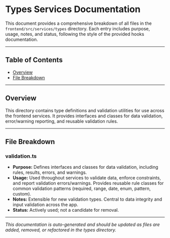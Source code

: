 # Types Services Documentation

This document provides a comprehensive breakdown of all files in the `frontend/src/services/types` directory. Each entry includes purpose, usage, notes, and status, following the style of the provided hooks documentation.

---

## Table of Contents

- [Overview](#overview)
- [File Breakdown](#file-breakdown)

---

## Overview

This directory contains type definitions and validation utilities for use across the frontend services. It provides interfaces and classes for data validation, error/warning reporting, and reusable validation rules.

---

## File Breakdown

### validation.ts

- **Purpose:** Defines interfaces and classes for data validation, including rules, results, errors, and warnings.
- **Usage:** Used throughout services to validate data, enforce constraints, and report validation errors/warnings. Provides reusable rule classes for common validation patterns (required, range, date, enum, pattern, custom).
- **Notes:** Extensible for new validation types. Central to data integrity and input validation across the app.
- **Status:** Actively used; not a candidate for removal.

---

_This documentation is auto-generated and should be updated as files are added, removed, or refactored in the types directory._
